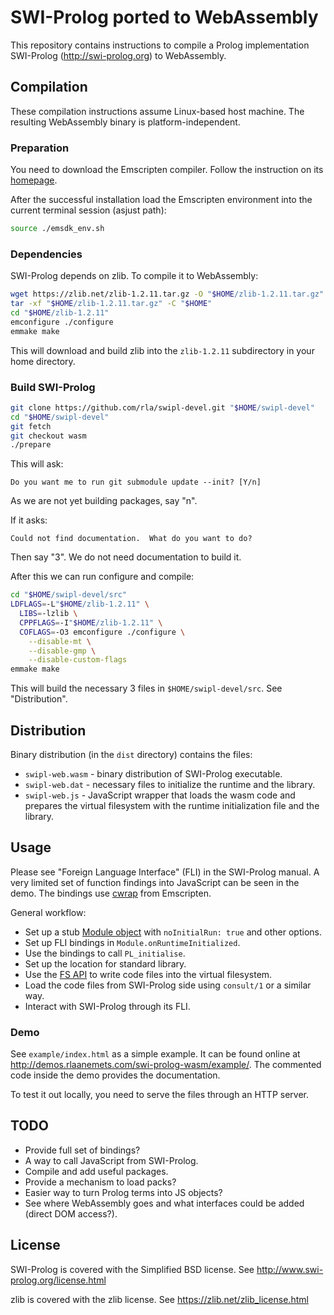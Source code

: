 # SWI-Prolog ported to WebAssembly

This repository contains instructions to compile a Prolog
implementation SWI-Prolog (<http://swi-prolog.org>) to
WebAssembly.

## Compilation

These compilation instructions assume Linux-based
host machine. The resulting WebAssembly binary is
platform-independent.

### Preparation

You need to download the Emscripten compiler. Follow
the instruction on its [homepage][em-install].

[em-install]:http://kripken.github.io/emscripten-site/docs/getting_started/downloads.html

After the successful installation load the Emscripten
environment into the current terminal session (asjust path):

```sh
source ./emsdk_env.sh
```

### Dependencies

SWI-Prolog depends on zlib. To compile it to WebAssembly:

```sh
wget https://zlib.net/zlib-1.2.11.tar.gz -O "$HOME/zlib-1.2.11.tar.gz"
tar -xf "$HOME/zlib-1.2.11.tar.gz" -C "$HOME"
cd "$HOME/zlib-1.2.11"
emconfigure ./configure
emmake make
```

This will download and build zlib into the `zlib-1.2.11`
subdirectory in your home directory.

### Build SWI-Prolog

```sh
git clone https://github.com/rla/swipl-devel.git "$HOME/swipl-devel"
cd "$HOME/swipl-devel"
git fetch
git checkout wasm
./prepare
```

This will ask:

```
Do you want me to run git submodule update --init? [Y/n]
```

As we are not yet building packages, say "n".

If it asks:

```
Could not find documentation.  What do you want to do?
```

Then say "3". We do not need documentation to build it.

After this we can run configure and compile:

```sh
cd "$HOME/swipl-devel/src"
LDFLAGS=-L"$HOME/zlib-1.2.11" \
  LIBS=-lzlib \
  CPPFLAGS=-I"$HOME/zlib-1.2.11" \
  COFLAGS=-O3 emconfigure ./configure \
    --disable-mt \
    --disable-gmp \
    --disable-custom-flags
emmake make
```

This will build the necessary 3 files in `$HOME/swipl-devel/src`.
See "Distribution".

## Distribution

Binary distribution (in the `dist` directory) contains
the files:

 * `swipl-web.wasm` - binary distribution of SWI-Prolog executable.
 * `swipl-web.dat` - necessary files to initialize the runtime and the library.
 * `swipl-web.js` - JavaScript wrapper that loads the wasm code and prepares the
   virtual filesystem with the runtime initialization file and the library.

## Usage

Please see "Foreign Language Interface" (FLI) in the SWI-Prolog manual. A very limited
set of function findings into JavaScript can be seen in the demo.
The bindings use [cwrap][cwrap] from Emscripten.

[cwrap]:https://kripken.github.io/emscripten-site/docs/api_reference/preamble.js.html#cwrap

General workflow:

 * Set up a stub [Module object][module] with `noInitialRun: true` and other options.
 * Set up FLI bindings in `Module.onRuntimeInitialized`.
 * Use the bindings to call `PL_initialise`.
 * Set up the location for standard library.
 * Use the [FS API][fs] to write code files into the virtual filesystem.
 * Load the code files from SWI-Prolog side using `consult/1` or a similar way.
 * Interact with SWI-Prolog through its FLI.

[module]:https://kripken.github.io/emscripten-site/docs/api_reference/module.html
[fs]:https://kripken.github.io/emscripten-site/docs/api_reference/Filesystem-API.html

### Demo

See `example/index.html` as a simple example. It can be found online at
<http://demos.rlaanemets.com/swi-prolog-wasm/example/>. The commented code
inside the demo provides the documentation.

To test it out locally, you need to serve the files through an HTTP server.

## TODO

 * Provide full set of bindings?
 * A way to call JavaScript from SWI-Prolog.
 * Compile and add useful packages.
 * Provide a mechanism to load packs?
 * Easier way to turn Prolog terms into JS objects?
 * See where WebAssembly goes and what interfaces
   could be added (direct DOM access?).

## License

SWI-Prolog is covered with the Simplified BSD license. See <http://www.swi-prolog.org/license.html>

zlib is covered with the zlib license. See <https://zlib.net/zlib_license.html>

